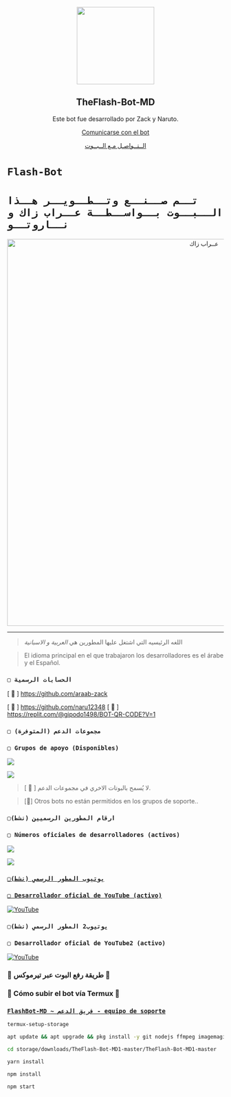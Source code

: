 <p align="center">
 <img width="180px" src="https://envs.sh/wHc.jpg" align="center"/>
 <h2 align="center">TheFlash-Bot-MD</h2>
 <p align="center">Este bot fue desarrollado por Zack y Naruto.</p>
</p>

<p align="center">
  <a href="https://api.whatsapp.com/send?phone=+265884756906&text=&text=.menu">Comunicarse con el bot</a>

<p align="center">
  <a href="https://api.whatsapp.com/send?phone=+265884756906&text=&text=.اوامر">الــتــواصـل مـع الــبــوت</a>

# `Flash-Bot` 

# `تــم صــنــع وتــطــويــر هــذا الــبــوت بــواســطــة عــراب زاك و نــاروتــو` 
<p align="center">
<img src="https://envs.sh/06H.jpg" alt="⁨عــراب زاك⁩" width="900"/>
</p>

------------------

> اللغه الرئيسيه التي اشتغل عليها المطورين هي *العربية و الاسبانية*


> El idioma principal en el que trabajaron los desarrolladores es el árabe y el Español.
### `▢ الحسابات الرسمية`

[ 🔗 ] https://github.com/araab-zack

[ 🔗 ] https://github.com/naru12348
[ 🔗 ] https://replit.com/@gipodo1498/BOT-QR-CODE?V=1
### `▢ مجموعات الدعم (المتوفرة)`
### `▢ Grupos de apoyo (Disponibles)`

 <a href="https://chat.whatsapp.com/H93YpO0LkJNHoTmtIhcL1z" target="blank"><img src="https://img.shields.io/badge/SUPPORT_GROUP_(AR)-25D366?style=for-the-badge&logo=whatsapp&logoColor=white" /></a>

<a href="https://chat.whatsapp.com/H93YpO0LkJNHoTmtIhcL1z" target="blank"><img src="https://img.shields.io/badge/SUPPORT_GROUP_(ES)_-25D366?style=for-the-badge&logo=whatsapp&logoColor=white" /></a>

> [ 📌 ] لا يُسمح بالبوتات الاخري في مجموعات الدعم.

> [📌] Otros bots no están permitidos en los grupos de soporte..

 ### `▢ارقام المطورين الرسميين (نشط)`

### `▢ Números oficiales de desarrolladores (activos)`


<a href="https://api.whatsapp.com/send/?phone=972546887176&text=/estado&type=phone_number&app_absent=0" target="blank"><img src="https://img.shields.io/badge/Owner_Bot-25D366?style=for-the-badge&logo=whatsapp&logoColor=white" />

<a href="https://api.whatsapp.com/send/?phone=201224563219&text=/estado&type=phone_number&app_absent=0" target="blank"><img src="https://img.shields.io/badge/Owner_Bot2-25D366?style=for-the-badge&logo=whatsapp&logoColor=white" />

### `▢يوتيوب المطور الرسمي (نشط)`

### `▢ Desarrollador oficial de YouTube (activo)`

<a href="https://www.youtube.com/@Zack_247">
<img src="https://img.shields.io/badge/YouTube-FF0000?style=for-the-badge&logo=youtube&logoColor=white" alt="YouTube">
</a>

### `▢يوتيوب2 المطور الرسمي (نشط)`

### `▢ Desarrollador oficial de YouTube2 (activo)`

<a href="https://www.youtube.com/@Zack_247">
<img src="https://img.shields.io/badge/YouTube-FF0000?style=for-the-badge&logo=youtube&logoColor=white" alt="YouTube">
</a>



### 📁 طريقة رفع البوت عبر تيرموكس 🙌
### 📁 Cómo subir el bot vía Termux 🙌
### [`FlashBot-MD ~ فريق الدعم - equipo de soporte`](https://api.whatsapp.com/send/?phone=972546887176&text=/estado&type=phone_number&app_absent=0)
```bash
termux-setup-storage
```
```bash
apt update && apt upgrade && pkg install -y git nodejs ffmpeg imagemagick yarn
```
```bash
cd storage/downloads/TheFlash-Bot-MD1-master/TheFlash-Bot-MD1-master 
```
```bash
yarn install
```
```bash
npm install
```
```bash
npm start
```
